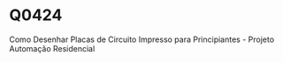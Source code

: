 # Q0424
Como Desenhar Placas de Circuito Impresso para Principiantes - Projeto Automação Residencial
